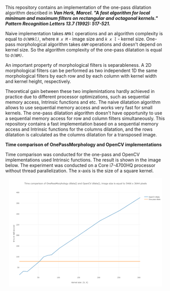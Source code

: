 This repository contains an implementation of the one-pass dilatation algorithm described in 
**_Van Herk, Marcel. "A fast algorithm for local minimum and maximum filters on rectangular and octagonal kernels." Pattern Recognition Letters 13.7 (1992): 517-521._**

Naive implementation takes *`NMkl`* operations and an algorithm complexity is equal to *`O(NMkl)`*, where *`N x M`* - image size and *`k x l`* - kernel size. One-pass morphological algorithm takes *`6NM`* operations and doesn't depend on kernel size. So the algorithm complexity of the one-pass dilatation is equal to *`O(NM)`*.

An important property of morphological filters is separableness. A 2D morphological filters can be performed as two independent 1D the same morphological filters by each row and by each column with kernel width and kernel height, respectively.

Theoretical gain between these two implemintations hardly achieved in practice due to different processor optimizations, such as sequential memory access, Intrinsic functions and etc. The naive dilatation algorithm allows to use sequential memory access and works very fast for small kernels. The one-pass dilatation algorithm doesn't have opportunity to use a sequential memory access for row and column filters simultaneously. This repository contains a fast implementation based on a sequential memory access and Intrinsic functions for the columns dilatation, and the rows dilatation is calculated as the columns dilatation for a transposed image.

**Time comparison of OnePassMorphology and OpenCV implementations**

Time comparison was conducted for the one-pass and OpenCV implementations used Intrinsic functions. The result is shown in the image below. The experiment was conducted on a Core i7-4700HQ processor without thread parallelization. The x-axis is the size of a square kernel.

<p align="center">
    <img src="data/time_comparison.png", width="480">
</p>